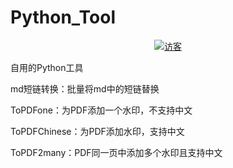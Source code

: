 # Python_Tool

<p align="center">
      			<a style="margin-inline:5px" target="_blank" href="">
				<img  src="https://visitor-badge.glitch.me/badge?page_id=Python_Tool" title="访客"/>
			</a>
</p>

自用的Python工具

md短链转换：批量将md中的短链替换

ToPDFone：为PDF添加一个水印，不支持中文

ToPDFChinese：为PDF添加水印，支持中文

ToPDF2many：PDF同一页中添加多个水印且支持中文
